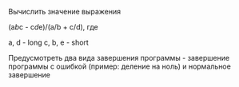 Вычислить значение выражения

(a*b*c - c*d*e)/(a/b + c/d), где 

a, d - long 
c, b, e - short

Предусмотреть два вида завершения программы - завершение программы с ошибкой (пример: деление на ноль) и нормальное завершение
